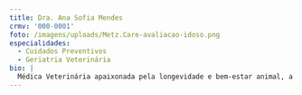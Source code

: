 ```yaml
---
title: Dra. Ana Sofia Mendes
crmv: '000-0001'
foto: /imagens/uploads/Metz.Care-avaliacao-idoso.png
especialidades:
  - Cuidados Preventivos
  - Geriatria Veterinária
bio: |
  Médica Veterinária apaixonada pela longevidade e bem-estar animal, a Dra. Ana Sofia é especialista em cuidados preventivos e geriátricos. Com uma abordagem que une a mais alta tecnologia diagnóstica ao cuidado empático, a sua filosofia é tratar cada paciente como um membro da família, garantindo uma vida longa, saudável e feliz.
---
```

